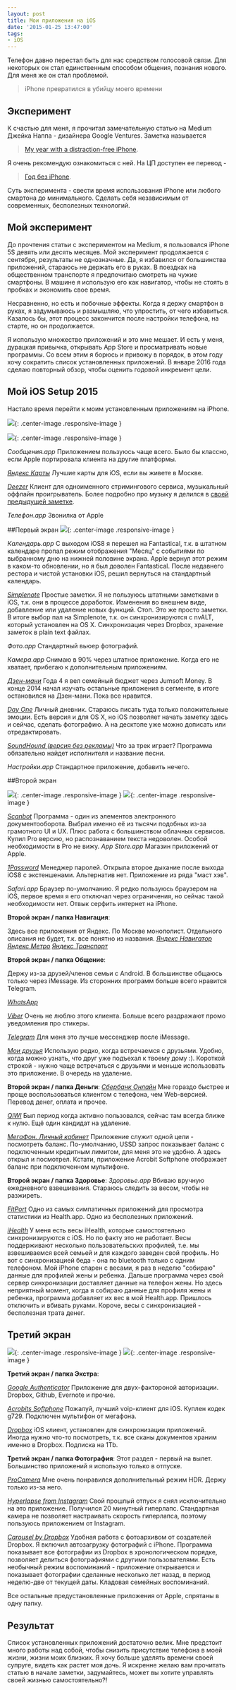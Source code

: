 ```yaml
---
layout: post
title: Мои приложения на iOS
date: '2015-01-25 13:47:00'
tags:
- iOS
---
```


Телефон давно перестал быть для нас средством голосовой связи. Для некоторых он стал единственным способом общения, познания нового. Для меня же он стал проблемой.

> iPhone превратился в убийцу моего времени


## Эксперимент
К счастью для меня, я прочитал замечательную статью на Medium Джейка Наппа - дизайнера Google Ventures. Заметка называется
> [My year with a distraction-free iPhone](https://medium.com/life-hacks/my-year-with-a-distraction-free-iphone-and-how-to-start-your-own-experiment-6ff74a0e7a50).

Я очень рекомендую ознакомиться с ней. На ЦП доступен ее перевод -
> [Год без iPhone](http://siliconrus.com/2014/09/free-iphone/).

Суть эксперимента - свести время использования iPhone или любого смартона до минимального. Сделать себя независимым от современных, бесполезных технологий.

## Мой эксперимент
До прочтения статьи с экспериментом на Medium, я пользовался iPhone 5S девять или десять месяцев. Мой эксперимент продолжается с сентября, результаты не однозначные. Да, я избавился от большинства приложений, стараюсь не держать его в руках. В поездках на общественном транспорте я предпочитаю смотреть на чужие смартфоны. В машине я использую его как навигатор, чтобы не стоять в пробках и экономить свое время.

Несравненно, но есть и побочные эффекты.
Когда я держу смартфон в руках, я задумываюсь и размышляю, что упростить, от чего избавиться. Казалось бы, этот процесс закончится после настройки телефона, на старте, но он продолжается.

Я использую множество приложений и это мне мешает.
И есть у меня, дурацкая привычка, открывать App Store и просматривать новые программы. Со всем этим я борюсь и привожу в порядок, в этом году хочу сократить список установленных приложений. В январе 2016 года сделаю повторный обзор, чтобы оценить годовой инкремент цели.

## Мой iOS Setup 2015
Настало время перейти к моим установленным приложениям на iPhone.

![](/images/2015/02/ios_setup_2015-copy_2.jpg){: .center-image .responsive-image }

![](/images/2015/02/dock.png){: .center-image .responsive-image }

*Сообщения.app*
Приложением пользуюсь чаще всего. Было бы классно, если Apple портировала клиента на другие платформы.

*[Яндекс Карты](https://itunes.apple.com/ru/app/yandex.maps/id313877526?l=en&mt=8)*
Лучшие карты для iOS, если вы живете в Москве.

*[Deezer](https://itunes.apple.com/ru/app/deezer-music/id292738169?l=en&mt=8)*
Клиент для одноименного стримингового сервиса, музыкальный оффлайн проигрыватель. Более подробно про музыку я делился в [своей предыдущей заметке](http://pavel.miroshnichen.co/2015/01/19/music/).

*Телефон.app*
Звонилка от Apple

##Первый экран
![](/images/2015/02/screen1.png){: .center-image .responsive-image }

*Календарь.app*
С выходом iOS8 я перешел на Fantastical, т.к. в штатном календаре пропал режим отображения "Месяц" с событиями по выбранному дню на нижней половине экрана. Apple вернул этот режим в каком-то обновлении, но я был доволен Fantastical.
После недавнего рестора и чистой установки iOS, решил вернуться на стандартный календарь.

*[Simplenote](https://itunes.apple.com/ru/app/simplenote/id289429962?l=en&mt=8)*
Простые заметки. Я не пользуюсь штатными заметками в iOS, т.к. они в процессе доработок. Изменения во внешнем виде, добавление или удаление новых функций.
Стоп. Это же просто заметки. В итоге выбор пал на Simplenote, т.к. он синхронизируются с nvALT, который установлен на OS X.  Синхронизация через Dropbox, хранение заметок в plain text файлах.

*Фото.app*
Стандартный вьюер фотографий.

*Камера.app*
Снимаю в 90% через штатное приложение. Когда его не хватает, прибегаю к дополнительным приложениям.

*[Дзен-мани](https://itunes.apple.com/ru/app/expense-manager-zenmoney./id905934786?l=en&mt=8)*
Года 4 я вел семейный бюджет через Jumsoft Money. В конце 2014 начал изучать остальные приложения в сегменте, в итоге остановился на Дзен-мани. Пока все нравится.

*[Day One](https://itunes.apple.com/ru/app/day-one-journal-notes-diary/id421706526?l=en&mt=8)*
Личный дневник. Стараюсь писать туда только положительные эмоции. Есть версия и для OS X, но iOS позволяет начать заметку здесь и сейчас, сделать фотографию. А на десктопе уже можно дописать или отредактировать.

*[SoundHound (версия без рекламы)](https://itunes.apple.com/ru/app/soundhound/id284972998?l=en&mt=8)*
Что за трек играет? Программа обязательно найдет исполнителя и название песни.

*Настройки.app*
Стандартное приложение, добавить нечего.


##Второй экран

![](/images/2015/02/screen2-1.png){: .center-image .responsive-image }
![](/images/2015/02/screen2-2.png){: .center-image .responsive-image }

*[Scanbot](https://itunes.apple.com/ru/app/scanbot-document-scanner-qr/id834854351?l=en&mt=8)*
Программа - один из элементов электронного документооборота. Выбрал именно её из тысячи подобных из-за грамотного UI и UX. Плюс работа с большинством облачных сервисов. Купил Pro версию, но распознаванием текста недоволен. Особой необходимости в Pro не вижу.
*App Store.app*
Магазин приложений от Apple.

*[1Password](https://itunes.apple.com/ru/app/1password-password-manager/id568903335?l=en&mt=8 )*
Менеджер паролей. Открыла второе дыхание после выхода iOS8 с экстеншенами. Альтернатив нет. Приложение из ряда "маст хэв".

*Safari.app*
Браузер по-умолчанию. Я редко пользуюсь браузером на iOS, первое время я его отключал через ограничения, но сейчас такой необходимости нет. Отвык серфить интернет на iPhone.

**Второй экран / папка Навигация**:

Здесь все приложения от Яндекс. По Москве монополист. Отдельного описания не будет, т.к. все понятно из названия.
*[Яндекс Навигатор](https://itunes.apple.com/ru/app/yandex.navigator/id474500851?l=en&mt=8)*
*[Яндекс Метро](https://itunes.apple.com/ru/app/yandex.metro/id392589075?l=en&mt=8)*
*[Яндекс Транспорт](https://itunes.apple.com/ru/app/andeks.transport/id826358136?l=en&mt=8)*

**Второй экран / папка Общение**:

Держу из-за друзей/членов семьи с Android. В большинстве общаюсь только через iMessage. Из сторонних программ больше всего нравится Telegram.

*[WhatsApp](https://itunes.apple.com/ru/app/whatsapp-messenger/id310633997?l=en&mt=8)*

*[Viber](https://itunes.apple.com/ru/app/viber/id382617920?l=en&mt=8)*
Очень не люблю этого клиента. Больше всего раздражают промо уведомления про стикеры.

*[Telegram](https://itunes.apple.com/ru/app/telegram-messenger/id686449807?l=en&mt=8)*
Для меня это лучше мессенджер после iMessage.

*[Мои друзья](https://itunes.apple.com/ru/app/find-my-friends/id466122094?l=en&mt=8)*
Использую редко, когда встречаемся с друзьями. Удобно, когда можно узнать, что друг уже подъехал к твоему дому :). Короткой строкой - нужно чаще встречаться с друзьями и меньше использовать это приложение. В очередь на удаление.

**Второй экран / папка Деньги**:
*[Сбербанк Онлайн](https://itunes.apple.com/ru/app/sberbank-onlajn/id492224193?l=en&mt=8)*
Мне гораздо быстрее и проще воспользоваться клиентом с телефона, чем Web-версией. Перевод денег, оплата и прочее.

*[QIWI](https://itunes.apple.com/ru/app/visa-qiwi-wallet/id350905609?l=en&mt=8)*
Был период когда активно пользовался, сейчас там всегда ближе к нулю. Ещё один кандидат на удаление.

*[МегаФон. Личный кабинет](https://itunes.apple.com/ru/app/megafon-licnyj-kabinet/id778681735?l=en&mt=8)*
Приложение служит одной цели - посмотреть баланс. По-умолчанию, USSD запрос показывает баланс с подключенным кредитным лимитом, для меня это не удобно. А здесь открыл и посмотрел. Кстати, приложение Acrobit Softphone отображает баланс при подключенном мультифоне.

**Второй экран / папка Здоровье**:
*Здоровье.app*
Вбиваю вручную ежедневного взвешивания. Стараюсь следить за весом, чтобы не разжиреть.

*[FitPort](https://itunes.apple.com/ru/app/fitport-your-fitness-dashboard/id914413310?l=en&mt=8)*
Одно из самых симпатичных приложений для просмотра статистики из Health.app. Одно из бесполезных приложений.

*[iHealth](https://itunes.apple.com/ru/app/ihealth-myvitals/id566815525?l=en&mt=8)*
У меня есть весы iHealth, которые самостоятельно синхронизируются с iOS. Но по факту это не работает. Весы поддерживают несколько пользовательских профилей, т.е. мы взвешиваемся всей семьей и для каждого заведен свой профиль.
Но вот с синхронизацией беда - она по bluetooth только с одним телефоном. Мой iPhone спарен с весами, я раз в неделю "собираю" данные для профилей жены и ребенка. Дальше программа через свой сервер синхронизации доставляет данные на телефон жены. Но здесь неприятный момент, когда я собираю данные для профиля жены и ребенка, программа добавляет их вес в мой Health.app. Пришлось отключить и вбивать руками. Короче, весы с синхронизацией - бесполезная трата денег.

## Третий экран
![](/images/2015/02/screen3-1-1.png){: .center-image .responsive-image }
![](/images/2015/02/screen3-2.png){: .center-image .responsive-image }

**Третий экран / папка Экстра**:

*[Google Authenticator](https://itunes.apple.com/ru/app/google-authenticator/id388497605?l=en&mt=8)*
Приложение для двух-фактороной авторизации. Dropbox, Github, Evernote и прочие.

*[Acrobits Softphone](https://itunes.apple.com/ru/app/acrobits-softphone-sip-phone/id314192799?l=en&mt=8)*
Пожалуй, лучший voip-клиент для iOS. Куплен кодек g729.
Подключен мультифон от мегафона.

*[Dropbox](https://itunes.apple.com/ru/app/dropbox/id327630330?l=en&mt=8)*
iOS клиент, установлен для синхронизации приложений. Иногда нужно что-то посмотреть, т.к. все сканы документов храним именно в Dropbox. Подписка на 1Tb.

**Третий экран / папка Фотография**:
Этот раздел - первый на вылет. Большинство приложений я использую только в отпуске.

*[ProCamera](https://itunes.apple.com/ru/app/procamera-8-+-hdr/id694647259?l=en&mt=8)*
Мне очень понравился дополнительный режим HDR. Держу только из-за него.

*[Hyperlapse from Instagram](https://itunes.apple.com/ru/app/hyperlapse-from-instagram/id740146917?l=en&mt=8)*
Свой прошлый отпуск я снял исключительно на это приложение. Получился 20 минутный гиперлапс. Стандартная камера не позволяет настраивать скорость гиперлапса, поэтому пользуюсь приложением от Instagram.

*[Carousel by Dropbox](https://itunes.apple.com/ru/app/carousel-by-dropbox/id825931374?l=en&mt=8)*
Удобная работа с фотоархивом от создателей Dropbox. Я включил автозагрузку фотографий с iPhone. Программа показывает все фотографии из Dropbox в хронологическом порядке, позволяет делиться фотографиями с другими пользователями. Есть необычный режим воспоминаний - приложение открывается и показывает фотографии сделанные несколько лет назад, в период неделю-две от текущей даты. Кладовая семейных воспоминаний.

Все остальные предустановленные приложения от Apple, спрятаны в одну папку.

## Результат
Список установленных приложений достаточно велик. Мне предстоит много работы над собой, чтобы снизить присутствие телефона в моей жизни, жизни моих близких. Я хочу больше уделять времени своей супруге, видеть как растет моя дочь.
Я искренне желаю вам прочитать статью в начале заметки, задумайтесь, может вы хотите управлять своей жизнью самостоятельно?!

